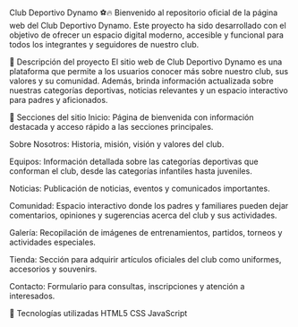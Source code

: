 Club Deportivo Dynamo ⚽🔥
Bienvenido al repositorio oficial de la página web del Club Deportivo Dynamo. Este proyecto ha sido desarrollado con el objetivo de ofrecer un espacio digital moderno, accesible y funcional para todos los integrantes y seguidores de nuestro club.

📌 Descripción del proyecto
El sitio web de Club Deportivo Dynamo es una plataforma que permite a los usuarios conocer más sobre nuestro club, sus valores y su comunidad. Además, brinda información actualizada sobre nuestras categorías deportivas, noticias relevantes y un espacio interactivo para padres y aficionados.

📝 Secciones del sitio
Inicio: Página de bienvenida con información destacada y acceso rápido a las secciones principales.

Sobre Nosotros: Historia, misión, visión y valores del club.

Equipos: Información detallada sobre las categorías deportivas que conforman el club, desde las categorías infantiles hasta juveniles.

Noticias: Publicación de noticias, eventos y comunicados importantes.

Comunidad: Espacio interactivo donde los padres y familiares pueden dejar comentarios, opiniones y sugerencias acerca del club y sus actividades.

Galería: Recopilación de imágenes de entrenamientos, partidos, torneos y actividades especiales.

Tienda: Sección para adquirir artículos oficiales del club como uniformes, accesorios y souvenirs.

Contacto: Formulario para consultas, inscripciones y atención a interesados.

🚀 Tecnologías utilizadas
HTML5
CSS
JavaScript
